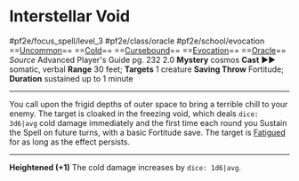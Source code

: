 # Interstellar Void
#pf2e/focus_spell/level_3 #pf2e/class/oracle #pf2e/school/evocation 
==[Uncommon](Uncommon.md)== ==[Cold](Cold.md)== ==[Cursebound](Cursebound.md)== ==[Evocation](Evocation.md)== ==[Oracle](Oracle.md)==
*Source* Advanced Player's Guide pg. 232 2.0
**Mystery** cosmos
**Cast** ►► somatic, verbal
**Range** 30 feet; **Targets** 1 creature
**Saving Throw** Fortitude; **Duration** sustained up to 1 minute

---
You call upon the frigid depths of outer space to bring a terrible chill to your enemy. The target is cloaked in the freezing void, which deals `dice: 3d6|avg` cold damage immediately and the first time each round you Sustain the Spell on future turns, with a basic Fortitude save. The target is [Fatigued](Fatigued.md) for as long as the effect persists.

<hr>

**Heightened (+1)** The cold damage increases by `dice: 1d6|avg`.